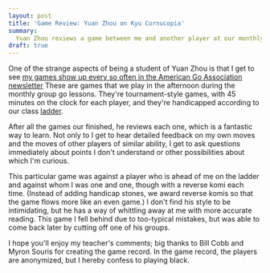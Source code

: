 ```yaml
---
layout: post
title: 'Game Review: Yuan Zhou on Kyu Cornucopia'
summary:
  Yuan Zhou reviews a game between me and another player at our monthly group lesson.
draft: true
---
```


One of the strange aspects of being a student of Yuan Zhou is that I get to see [my games show up every so often in the American Go Association newsletter](http://www.usgo.org/news/2013/05/members-edition-yuan-zhou-on-kyu-cornucopia/.) These are games that we play in the afternoon during the monthly group go lessons. They're tournament-style games, with 45 minutes on the clock for each player, and they're handicapped according to our class <a href="http://xyzgoclub.com">ladder</a>.

After all the games our finished, he reviews each one, which is a fantastic way to learn. Not only to I get to hear detailed feedback on my own moves and the moves of other players of similar ability, I get to ask questions immediately about points I don't understand or other possibilities about which I'm curious.

This particular game was against a player who is ahead of me on the ladder and against whom I was one and one, though with a reverse komi each time. (Instead of adding handicap stones, we award reverse komis so that the game flows more like an even game.) I don't find his style to be intimidating, but he has a way of whittling away at me with more accurate reading. This game I fell behind due to too-typical mistakes, but was able to come back later by cutting off one of his groups.

I hope you'll enjoy my teacher's comments; big thanks to Bill Cobb and Myron Souris for creating the game record. In the game record, the players are anonymized, but I hereby confess to playing black.

<div class="eidogo-player-auto" sgf="/sgf/2013_05_07_anonymous_kyus_yuanzhou.sgf"></div>

